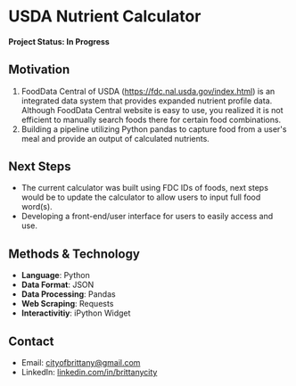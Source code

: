 # USDA Nutrient Calculator

#### Project Status: In Progress

## Motivation
1. FoodData Central of USDA (https://fdc.nal.usda.gov/index.html) is an integrated data system that provides expanded nutrient profile data. Although FoodData Central website is easy to use, you realized it is not efficient to manually search foods there for certain food combinations. 
2. Building a pipeline utilizing Python pandas to capture food from a user's meal and provide an output of calculated nutrients. 

## Next Steps
* The current calculator was built using FDC IDs of foods, next steps would be to update the calculator to allow users to input full food word(s).
* Developing a front-end/user interface for users to easily access and use. 
  
## Methods & Technology
* **Language**: Python
* **Data Format**: JSON
* **Data Processing**: Pandas
* **Web Scraping**: Requests
* **Interactivitiy**: iPython Widget
  
## Contact
* Email: [cityofbrittany@gmail.com](cityofbrittany@gmail.com)
* LinkedIn: [linkedin.com/in/brittanycity](https://www.linkedin.com/in/brittanycity/)
